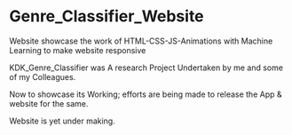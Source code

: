 # Genre_Classifier_Website

Website showcase the work of HTML-CSS-JS-Animations with Machine Learning to make website responsive

KDK_Genre_Classifier was A research Project Undertaken by me and some of my Colleagues.

Now to showcase its Working; efforts are being made to release the App & website for the same.

Website is yet under making.
